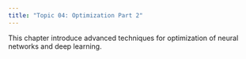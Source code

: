 ```yaml
---
title: "Topic 04: Optimization Part 2"
---
```

This chapter introduce advanced techniques for optimization of neural networks and deep learning.